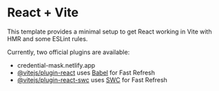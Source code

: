 # React + Vite

This template provides a minimal setup to get React working in Vite with HMR and some ESLint rules.

Currently, two official plugins are available:
- credential-mask.netlify.app
- [@vitejs/plugin-react](https://github.com/vitejs/vite-plugin-react/blob/main/packages/plugin-react/README.md) uses [Babel](https://babeljs.io/) for Fast Refresh
- [@vitejs/plugin-react-swc](https://github.com/vitejs/vite-plugin-react-swc) uses [SWC](https://swc.rs/) for Fast Refresh
